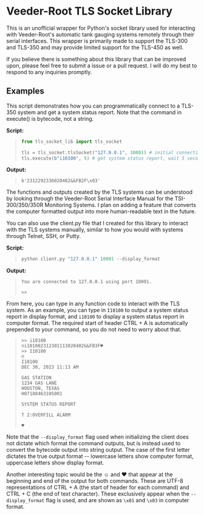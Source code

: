# Veeder-Root TLS Socket Library

This is an unofficial wrapper for Python's socket library used for interacting with Veeder-Root's automatic tank gauging systems remotely through their serial interfaces. This wrapper is primarily made to support the TLS-300 and TLS-350 and may provide limited support for the TLS-450 as well.

If you believe there is something about this library that can be improved upon, please feel free to submit a issue or a pull request. I will do my best to respond to any inquiries promptly.

## Examples

This script demonstrates how you can programmatically connect to a TLS-350 system and get a system status report. Note that the command in execute() is bytecode, not a string.

**Script:**

>```python
> from tls_socket_lib import tls_socket
>
> tls = tls_socket.tlsSocket("127.0.0.1", 10001) # initial connection
> tls.execute(b"i10100", 5) # get system status report, wait 5 seconds
>```

**Output:**

>```
> b'2312292336020402&&FB2F\x03'
>```

The functions and outputs created by the TLS systems can be understood by looking through the Veeder-Root Serial Interface Manual for the TSI-300/350/350R Monitoring Systems. I plan on adding a feature that converts the computer formatted output into more human-readable text in the future.

You can also use the client.py file that I created for this library to interact with the TLS systems manually, similar to how you would with systems through Telnet, SSH, or Putty.

**Script:**

>```python
> python client.py "127.0.0.1" 10001 --display_format
>```

**Output:**

>```
> You are connected to 127.0.0.1 using port 10001.
>
> >>
>```

From here, you can type in any function code to interact with the TLS system. As an example, you can type in ``I10100`` to output a system status report in display format, and ``i10100`` to display a system status report in computer format. The required start of header CTRL + A is automatically prepended to your command, so you do not need to worry about that.

> ```
> >> i10100
> ☺i101002312301113020402&&FB3F♥
> >> I10100
> ☺
> I10100
> DEC 30, 2023 11:13 AM
>
> GAS STATION
> 1234 GAS LANE
> HOUSTON, TEXAS
> H07188463105001
> 
> SYSTEM STATUS REPORT
> 
> T 2:OVERFILL ALARM
> 
> ♥
> ```

Note that the ``--display_format`` flag used when initializing the client does not dictate which format the command outputs, but is instead used to convert the bytecode output into string output. The case of the first letter dictates the true output format -- lowercase letters show computer format, uppercase letters show display format.

Another interesting topic would be the ☺ and ♥ that appear at the beginning and end of the output for both commands. These are UTF-8 representations of CTRL + A (the start of header for each command) and CTRL + C (the end of text character). These exclusively appear when the ``--display_format`` flag is used, and are shown as ``\x01`` and ``\x03`` in computer format.

